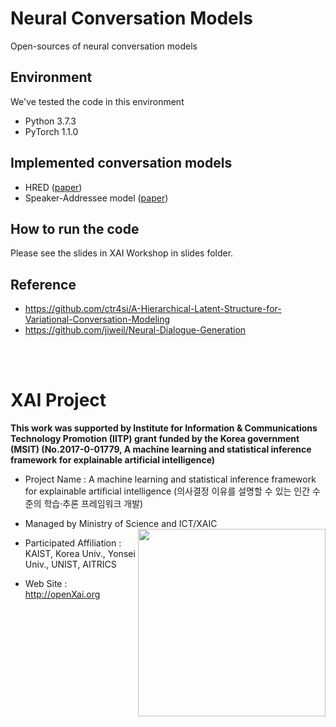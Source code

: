 # Neural Conversation Models

Open-sources of neural conversation models

## Environment
We've tested the code in this environment

- Python 3.7.3
- PyTorch 1.1.0

## Implemented conversation models
- HRED ([paper](https://arxiv.org/abs/1507.04808))
- Speaker-Addressee model ([paper](https://www.aclweb.org/anthology/papers/P/P16/P16-1094/))

## How to run the code
Please see the slides in XAI Workshop in slides folder.

## Reference
- https://github.com/ctr4si/A-Hierarchical-Latent-Structure-for-Variational-Conversation-Modeling
- https://github.com/jiweil/Neural-Dialogue-Generation

<br /> 
<br />

# XAI Project 

**This work was supported by Institute for Information & Communications Technology Promotion (IITP) grant funded by the Korea government (MSIT) (No.2017-0-01779, A machine learning and statistical inference framework for explainable artificial intelligence)**

+ Project Name : A machine learning and statistical inference framework for explainable artificial intelligence (의사결정 이유를 설명할 수 있는 인간 수준의 학습·추론 프레임워크 개발)

+ Managed by Ministry of Science and ICT/XAIC <img align="right" src="http://xai.unist.ac.kr/static/img/logos/XAIC_logo.png" width=300px>

+ Participated Affiliation : KAIST, Korea Univ., Yonsei Univ., UNIST, AITRICS  

+ Web Site : <http://openXai.org>
